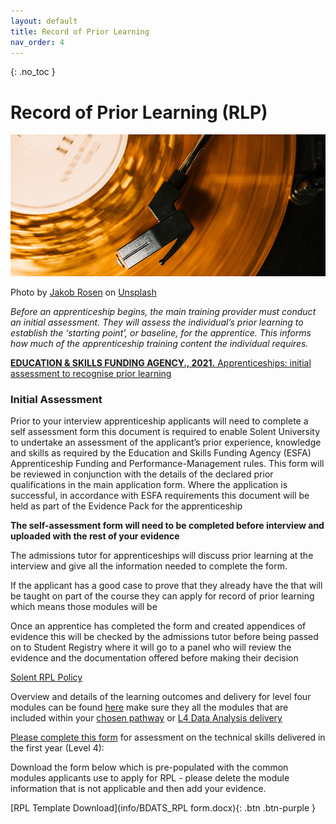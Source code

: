 ```yaml
---
layout: default
title: Record of Prior Learning
nav_order: 4
---
```


{: .no_toc }

# Record of Prior Learning (RLP)

![record](images/jakob-rosen-KA1WM_yQGF8-unsplash.jpg)

Photo by <a href="https://unsplash.com/@jakobnoahrosen?utm_source=unsplash&utm_medium=referral&utm_content=creditCopyText">Jakob Rosen</a> on <a href="https://unsplash.com/s/photos/record?utm_source=unsplash&utm_medium=referral&utm_content=creditCopyText">Unsplash</a>
  

*Before an apprenticeship begins, the main training provider must conduct an initial assessment. They will assess the individual’s prior learning to establish the ‘starting point’, or baseline, for the apprentice. This informs how much of the apprenticeship training content the individual requires.*

[**EDUCATION & SKILLS FUNDING AGENCY., 2021.** Apprenticeships: initial assessment to recognise prior learning](https://www.gov.uk/government/publications/apprenticeships-recognition-of-prior-learning/apprenticeships-initial-assessment-to-recognise-prior-learning)
 
### Initial Assessment

Prior to your interview apprenticeship applicants will need to complete a self assessment form this document is required to enable Solent University to undertake an assessment of the applicant’s prior experience, knowledge and skills as required by the Education and Skills Funding Agency (ESFA) Apprenticeship Funding and Performance-Management rules. This form will be reviewed in conjunction with the details of the declared prior qualifications in the main application form. Where the application is successful, in accordance with ESFA requirements this document will be held as part of the Evidence Pack for the apprenticeship

**The self-assessment form will need to be completed before interview and uploaded with the rest of your evidence**



The admissions tutor for apprenticeships will discuss prior learning at the interview and give all the information needed to complete the form.

If the applicant  has a good case to prove that they already have the that will be taught on part of the course they can apply for record of prior learning which means those modules will be

Once an apprentice has completed the form and created appendices of evidence this will be checked by the admissions tutor before being passed on to Student Registry where it will go to a panel who will review the evidence and the documentation offered before making their decision

[Solent RPL Policy](https://students.solent.ac.uk/official-documents/quality-management/academic-handbook/2h-recognition-of-prior-learning-and-credit-transfer.pdf)

Overview and details of the learning outcomes and delivery for level four modules can be found [here](https://martinsolent.github.io/bdats/docs/L4_modules/) make sure they all the modules that are included within your [chosen pathway](https://martinsolent.github.io/bdats/docs/pathways/) or [L4 Data Analysis delivery](https://martinsolent.github.io/data_level_4/docs/delivery/)

[Please complete this form](https://forms.office.com/Pages/ResponsePage.aspx?id=zeSE1hpJd0W_M1RkeNcuPI2r_2dw9I9HiXxg-9JHqMlUMVQwNDNMRkwyWDlOVlo0OUlZU1BSQ1ZJWi4u) for assessment on the technical skills delivered in the first year (Level 4):

Download the form below which is pre-populated with the common modules applicants use to apply for RPL - please delete the module information that is not applicable and then add your evidence.

[RPL Template Download](info/BDATS_RPL form.docx){: .btn .btn-purple }
